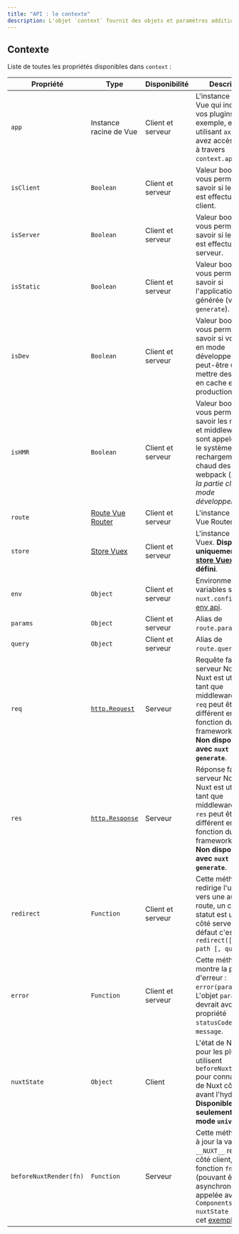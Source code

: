 ```yaml
---
title: "API : le contexte"
description: L'objet `context` fournit des objets et paramètres additionnels en provenance de Nuxt qui ne sont pas disponibles dans les composants Vue natifs. Le `context` est disponible dans des aires de cycle de vie spécifique à Nuxt. On y retrouve, par exemple, `asyncData`, `plugins`, 'middlewares', 'modules', et 'store/nuxtServerInit`.
---
```


## Contexte

Liste de toutes les propriétés disponibles dans `context` :

| Propriété              | Type                                                                               | Disponibilité     | Description                                                                                                                                                                                                                                                                                                 |
|------------------------|------------------------------------------------------------------------------------|-------------------|-------------------------------------------------------------------------------------------------------------------------------------------------------------------------------------------------------------------------------------------------------------------------------------------------------------|
| `app`                  | Instance racine de Vue                                                             | Client et serveur | L'instance racine de Vue qui inclue tous vos plugins. Par exemple, en utilisant `axios`, vous avez accès à `$axios` à travers `context.app.$axios`.                                                                                                                                                         |
| `isClient`             | `Boolean`                                                                          | Client et serveur | Valeur booléenne vous permettant de savoir si le rendu est effectué côté client.                                                                                                                                                                                                                            |
| `isServer`             | `Boolean`                                                                          | Client et serveur | Valeur booléenne vous permettant de savoir si le rendu est effectué côté serveur.                                                                                                                                                                                                                           |
| `isStatic`             | `Boolean`                                                                          | Client et serveur | Valeur booléenne vous permettant de savoir si l'application est générée (via `nuxt generate`).                                                                                                                                                                                                              |
| `isDev`                | `Boolean`                                                                          | Client et serveur | Valeur booléenne vous permettant de savoir si vous êtes en mode développement, peut-être utile pour mettre des données en cache en production.                                                                                                                                                              |
| `isHMR`                | `Boolean`                                                                          | Client et serveur | Valeur booléenne vous permettant de savoir les méthodes et middlewares sont appelés depuis le système de rechargement à chaud des modules webpack (*seule sur la partie cliente en mode développement*)                                                                                                     |
| `route`                | [Route Vue Router](https://router.vuejs.org/fr/api/route-object.html)              | Client et serveur | L'instance route Vue Router.                                                                                                                                                                                                                                                                                |
| `store`                | [Store Vuex](https://vuex.vuejs.org/fr/api.html#propriétés-dinstance-de-vuexstore) | Client et serveur | L'instance du store Vuex. **Disponible uniquement si le [store Vuex](/guide/vuex-store) est défini**.                                                                                                                                                                                                       |
| `env`                  | `Object`                                                                           | Client et serveur | Environment variables set in `nuxt.config.js`, see [env api](/api/configuration-env).                                                                                                                                                                                                                       |
| `params`               | `Object`                                                                           | Client et serveur | Alias de `route.params`.                                                                                                                                                                                                                                                                                    |
| `query`                | `Object`                                                                           | Client et serveur | Alias de `route.query`.                                                                                                                                                                                                                                                                                     |
| `req`                  | [`http.Request`](https://nodejs.org/api/http.html#http_class_http_incomingmessage) | Serveur           | Requête faite au serveur Node.js. Si Nuxt est utilisé en tant que middleware, l'objet `req` peut être différent en fonction du framework utilisé.<br>**Non disponible avec `nuxt generate`**.                                                                                                              |
| `res`                  | [`http.Response`](https://nodejs.org/api/http.html#http_class_http_serverresponse) | Serveur           | Réponse faite par le serveur Node.js. Si Nuxt est utilisé en tant que middleware, l'objet `res` peut être différent en fonction du framework utilisé.<br>**Non disponible avec `nuxt generate`**.                                                                                                          |
| `redirect`             | `Function`                                                                         | Client et serveur | Cette méthode redirige l'utilisateur vers une autre route, un code de statut est utilisé côté serveur, par défaut c'est le `302`. `redirect([status,] path [, query])`.                                                                                                                                     |
| `error`                | `Function`                                                                         | Client et serveur | Cette méthode montre la page d'erreur : `error(params)`. L'objet `params` devrait avoir la propriété `statusCode` et `message`.                                                                                                                                                                             |
| `nuxtState`            | `Object`                                                                           | Client            | L'état de Nuxt, utile pour les plugins qui utilisent `beforeNuxtRender` pour connaitre l'état de Nuxt côté client avant l'hydratation. **Disponible seulement en mode `universal`**.                                                                                                                        |
| `beforeNuxtRender(fn)` | `Function`                                                                         | Serveur           | Cette méthode met à jour la variable `__NUXT__` rendue côté client, la fonction `fn` (pouvant être asynchrone) est appelée avec `{ Components, nuxtState }`, voir cet [exemple](https://github.com/nuxt/nuxt.js/blob/cf6b0df45f678c5ac35535d49710c606ab34787d/test/fixtures/basic/pages/special-state.vue). |
